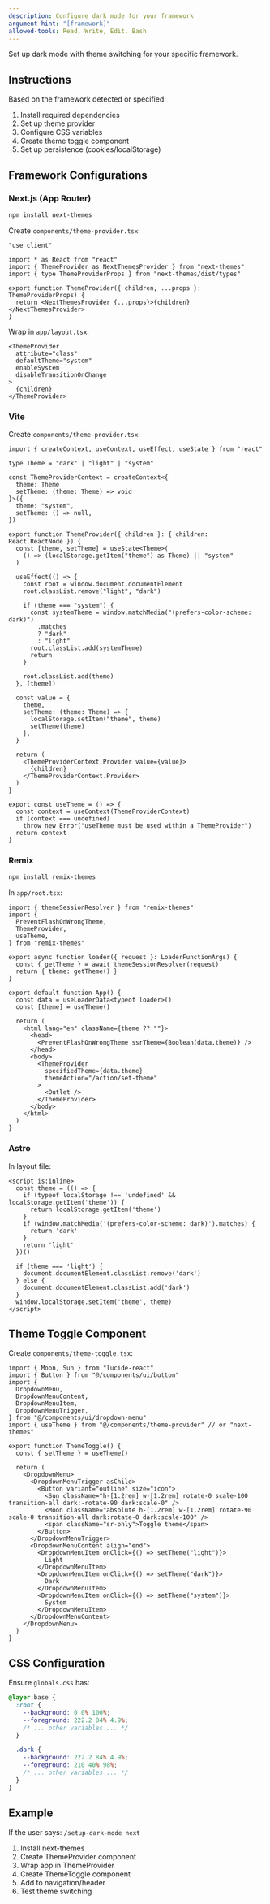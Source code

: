 ```yaml
---
description: Configure dark mode for your framework
argument-hint: "[framework]"
allowed-tools: Read, Write, Edit, Bash
---
```


Set up dark mode with theme switching for your specific framework.

## Instructions

Based on the framework detected or specified:
1. Install required dependencies
2. Set up theme provider
3. Configure CSS variables
4. Create theme toggle component
5. Set up persistence (cookies/localStorage)

## Framework Configurations

### Next.js (App Router)
```bash
npm install next-themes
```

Create `components/theme-provider.tsx`:
```tsx
"use client"

import * as React from "react"
import { ThemeProvider as NextThemesProvider } from "next-themes"
import { type ThemeProviderProps } from "next-themes/dist/types"

export function ThemeProvider({ children, ...props }: ThemeProviderProps) {
  return <NextThemesProvider {...props}>{children}</NextThemesProvider>
}
```

Wrap in `app/layout.tsx`:
```tsx
<ThemeProvider
  attribute="class"
  defaultTheme="system"
  enableSystem
  disableTransitionOnChange
>
  {children}
</ThemeProvider>
```

### Vite
Create `components/theme-provider.tsx`:
```tsx
import { createContext, useContext, useEffect, useState } from "react"

type Theme = "dark" | "light" | "system"

const ThemeProviderContext = createContext<{
  theme: Theme
  setTheme: (theme: Theme) => void
}>({
  theme: "system",
  setTheme: () => null,
})

export function ThemeProvider({ children }: { children: React.ReactNode }) {
  const [theme, setTheme] = useState<Theme>(
    () => (localStorage.getItem("theme") as Theme) || "system"
  )

  useEffect(() => {
    const root = window.document.documentElement
    root.classList.remove("light", "dark")

    if (theme === "system") {
      const systemTheme = window.matchMedia("(prefers-color-scheme: dark)")
        .matches
        ? "dark"
        : "light"
      root.classList.add(systemTheme)
      return
    }

    root.classList.add(theme)
  }, [theme])

  const value = {
    theme,
    setTheme: (theme: Theme) => {
      localStorage.setItem("theme", theme)
      setTheme(theme)
    },
  }

  return (
    <ThemeProviderContext.Provider value={value}>
      {children}
    </ThemeProviderContext.Provider>
  )
}

export const useTheme = () => {
  const context = useContext(ThemeProviderContext)
  if (context === undefined)
    throw new Error("useTheme must be used within a ThemeProvider")
  return context
}
```

### Remix
```bash
npm install remix-themes
```

In `app/root.tsx`:
```tsx
import { themeSessionResolver } from "remix-themes"
import {
  PreventFlashOnWrongTheme,
  ThemeProvider,
  useTheme,
} from "remix-themes"

export async function loader({ request }: LoaderFunctionArgs) {
  const { getTheme } = await themeSessionResolver(request)
  return { theme: getTheme() }
}

export default function App() {
  const data = useLoaderData<typeof loader>()
  const [theme] = useTheme()
  
  return (
    <html lang="en" className={theme ?? ""}>
      <head>
        <PreventFlashOnWrongTheme ssrTheme={Boolean(data.theme)} />
      </head>
      <body>
        <ThemeProvider
          specifiedTheme={data.theme}
          themeAction="/action/set-theme"
        >
          <Outlet />
        </ThemeProvider>
      </body>
    </html>
  )
}
```

### Astro
In layout file:
```astro
<script is:inline>
  const theme = (() => {
    if (typeof localStorage !== 'undefined' && localStorage.getItem('theme')) {
      return localStorage.getItem('theme')
    }
    if (window.matchMedia('(prefers-color-scheme: dark)').matches) {
      return 'dark'
    }
    return 'light'
  })()

  if (theme === 'light') {
    document.documentElement.classList.remove('dark')
  } else {
    document.documentElement.classList.add('dark')
  }
  window.localStorage.setItem('theme', theme)
</script>
```

## Theme Toggle Component

Create `components/theme-toggle.tsx`:
```tsx
import { Moon, Sun } from "lucide-react"
import { Button } from "@/components/ui/button"
import {
  DropdownMenu,
  DropdownMenuContent,
  DropdownMenuItem,
  DropdownMenuTrigger,
} from "@/components/ui/dropdown-menu"
import { useTheme } from "@/components/theme-provider" // or "next-themes"

export function ThemeToggle() {
  const { setTheme } = useTheme()

  return (
    <DropdownMenu>
      <DropdownMenuTrigger asChild>
        <Button variant="outline" size="icon">
          <Sun className="h-[1.2rem] w-[1.2rem] rotate-0 scale-100 transition-all dark:-rotate-90 dark:scale-0" />
          <Moon className="absolute h-[1.2rem] w-[1.2rem] rotate-90 scale-0 transition-all dark:rotate-0 dark:scale-100" />
          <span className="sr-only">Toggle theme</span>
        </Button>
      </DropdownMenuTrigger>
      <DropdownMenuContent align="end">
        <DropdownMenuItem onClick={() => setTheme("light")}>
          Light
        </DropdownMenuItem>
        <DropdownMenuItem onClick={() => setTheme("dark")}>
          Dark
        </DropdownMenuItem>
        <DropdownMenuItem onClick={() => setTheme("system")}>
          System
        </DropdownMenuItem>
      </DropdownMenuContent>
    </DropdownMenu>
  )
}
```

## CSS Configuration

Ensure `globals.css` has:
```css
@layer base {
  :root {
    --background: 0 0% 100%;
    --foreground: 222.2 84% 4.9%;
    /* ... other variables ... */
  }

  .dark {
    --background: 222.2 84% 4.9%;
    --foreground: 210 40% 98%;
    /* ... other variables ... */
  }
}
```

## Example

If the user says: `/setup-dark-mode next`

1. Install next-themes
2. Create ThemeProvider component
3. Wrap app in ThemeProvider
4. Create ThemeToggle component
5. Add to navigation/header
6. Test theme switching